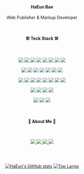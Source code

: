 <!-- ![header](https://capsule-render.vercel.app/api?type=waving&color=fff&height=200&section=header&text=HaEun%20Bae&fontSize=38&animation=fadeIn&fontAlignY=29&desc=Web%20Publisher%20and%20Markup%20Developer&descAlignY=48) -->
<h4 align="center">HaEun Bae</h4>
<p align="center">Web Publisher & Markup Developer</p>



<br>
<h4 align="center">🛠 Teck Stack 🛠</h4>   
<br>
<p align='center'>
  <img src="https://img.shields.io/badge/html5-E34F26?style=flat&logo=html5&logoColor=white"/>
  <img src="https://img.shields.io/badge/css3-1572B6?style=flat&logo=css3&logoColor=white"/>
  <img src="https://img.shields.io/badge/javascript-F7DF1E?style=flat&logo=javascript&logoColor=white"/>
  <img src="https://img.shields.io/badge/jquery-0769AD?style=flat&logo=jquery&logoColor=white"/>
  <img src="https://img.shields.io/badge/sass-CC6699?style=flat&logo=sass&logoColor=white"/>
  <img src="https://img.shields.io/badge/vue.js-4FC08D?style=flat&logo=vue.js&logoColor=white"/>
  <img src="https://img.shields.io/badge/svelte-FF3E00?style=flat&logo=svelte&logoColor=white"/>
  <img src="https://img.shields.io/badge/python-3776AB?style=flat&logo=python&logoColor=white"/>
</p>
<p align='center'>
  <img src="https://img.shields.io/badge/bootstrap-7952B3?style=flat&logo=bootstrap&logoColor=white"/>
  <img src="https://img.shields.io/badge/d3.js-F9A03C?style=flat&logo=d3dotjs&logoColor=white"/>
  <img src="https://img.shields.io/badge/p5.js-ED225D?style=flat&logo=p5dotjs&logoColor=white"/>
  <img src="https://img.shields.io/badge/tailwindcss-06B6D4?style=flat&logo=tailwindcss&logoColor=white"/>
  <img src="https://img.shields.io/badge/three.js-000?style=flat&logo=threedotjs&logoColor=white"/>
  <img src="https://img.shields.io/badge/svg-FFB13B?style=flat&logo=svg&logoColor=white"/>
  <img src="https://img.shields.io/badge/GSAP-8ecd00?style=flat&logo=GSAP&logoColor=white"/>
</p>
<p align='center'>
  <img src="https://img.shields.io/badge/mongodb-47A248?style=flat&logo=mongodb&logoColor=white"/>
  <img src="https://img.shields.io/badge/flask-000?style=flat&logo=flask&logoColor=white"/>
  <img src="https://img.shields.io/badge/webpack-8DD6F9?style=flat&logo=webpack&logoColor=white"/>
  <img src="https://img.shields.io/badge/npm-CB3837?style=flat&logo=npm&logoColor=white"/>
  <img src="https://img.shields.io/badge/markdown-000?style=flat&logo=markdown&logoColor=white"/>
  <img src="https://img.shields.io/badge/git-F05032?style=flat&logo=git&logoColor=white"/>
  <img src="https://img.shields.io/badge/github-181717?style=flat&logo=github&logoColor=white"/>
  <img src="https://img.shields.io/badge/githubactions-2088FF?style=flat&logo=githubactions&logoColor=white"/>
</p>

<p align='center'>
  <img src="https://img.shields.io/badge/figma-F24E1E?style=flat&logo=figma&logoColor=white"/>
  <img src="https://img.shields.io/badge/adobexd-FF61F6?style=flat&logo=adobexd&logoColor=white"/>
  <img src="https://img.shields.io/badge/adobeillustrator-FF9A00?style=flat&logo=adobeillustrator&logoColor=white"/>
  <img src="https://img.shields.io/badge/adobephotoshop-31A8FF?style=flat&logo=adobephotoshop&logoColor=white"/>
</p>
<p align='center'>
  <img src="https://img.shields.io/badge/notion-000000?style=flat&logo=notion&logoColor=white"/>
  <img src="https://img.shields.io/badge/slack-4A154B?style=flat&logo=slack&logoColor=white"/>
  <img src="https://img.shields.io/badge/discord-5865F2?style=flat&logo=discord&logoColor=white"/>
</p>   

<br>

<h4 align="center"> 🎳 About Me 🎳 </h4>
<br>
<p align="center">
  <a href="">
    <img src="https://img.shields.io/badge/gitbook-3884FF?style=flat&logo=gitbook&logoColor=white"/>
  </a>
  <a href="#">
    <img src="https://img.shields.io/badge/portfolio-30B980?style=flat&logoColor=white"/>
  </a>
  <a href="#">
    <img src="https://img.shields.io/badge/blog-5865F2?style=flat&logoColor=white"/>
  </a>
  <a href="mailto:dncl46@gmail.com">
    <img src="https://img.shields.io/badge/gmail-EA4335?style=flat&logo=gmail&logoColor=white"/>
  </a>
</p>

<br>
<br>

<div align="center">

  [![HaEun's GitHub stats](https://github-readme-stats.vercel.app/api?username=minsam12&hide_rank=true)]()
  [![Top Langs](https://github-readme-stats.vercel.app/api/top-langs/?username=minsam12&layout=compact)]()   

</div>

